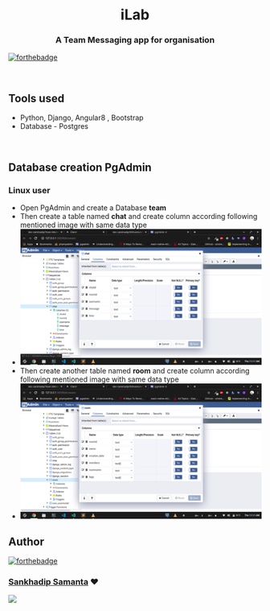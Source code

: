 <h1 align="center" >iLab</h1>
<h3 align="center"> A Team Messaging app for organisation</h3>

[![forthebadge](https://forthebadge.com/images/badges/made-with-python.svg)](http://forthebadge.com)

<br>

## Tools used
* Python, Django, Angular8 , Bootstrap
* Database - Postgres

<br>

## Database creation PgAdmin

### Linux user

* Open PgAdmin and create a Database <b>team</b>
* Then create a table named <b>chat</b> and create column according following mentioned image with same data type
* ![chat table image](https://github.com/dev-sankhadip/Team-Messaging-App/blob/master/images/chat.png)
* Then create another table named <b>room</b> and create column according following mentioned image with same data type
* ![room table image](https://github.com/dev-sankhadip/Team-Messaging-App/blob/master/images/room.png)


## Author

[![forthebadge](https://forthebadge.com/images/badges/built-by-developers.svg)](http://forthebadge.com)
### [Sankhadip Samanta](https://github.com/dev-sankhadip) ❤

[<img src="https://image.flaticon.com/icons/svg/185/185964.svg" width="35" padding="10">](https://www.linkedin.com/in/sankhadip-samanta-7bb891180)